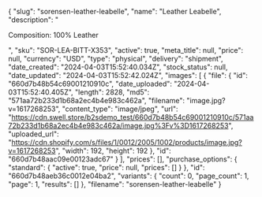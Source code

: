 {
  "slug": "sorensen-leather-leabelle",
  "name": "Leather Leabelle",
  "description": "<p>Composition: 100% Leather</p>",
  "sku": "SOR-LEA-BITT-X353",
  "active": true,
  "meta_title": null,
  "price": null,
  "currency": "USD",
  "type": "physical",
  "delivery": "shipment",
  "date_created": "2024-04-03T15:52:40.034Z",
  "stock_status": null,
  "date_updated": "2024-04-03T15:52:42.024Z",
  "images": [
    {
      "file": {
        "id": "660d7b48b54c69001210910c",
        "date_uploaded": "2024-04-03T15:52:40.405Z",
        "length": 2828,
        "md5": "571aa72b233d1b68a2ec4b4e983c462a",
        "filename": "image.jpg?v=1617268253",
        "content_type": "image/jpeg",
        "url": "https://cdn.swell.store/b2sdemo_test/660d7b48b54c69001210910c/571aa72b233d1b68a2ec4b4e983c462a/image.jpg%3Fv%3D1617268253",
        "uploaded_url": "https://cdn.shopify.com/s/files/1/0012/2005/1002/products/image.jpg?v=1617268253",
        "width": 192,
        "height": 192
      },
      "id": "660d7b48aac09e00123adc67"
    }
  ],
  "prices": [],
  "purchase_options": {
    "standard": {
      "active": true,
      "price": null,
      "prices": []
    }
  },
  "id": "660d7b48aeb36c0012e04ba2",
  "variants": {
    "count": 0,
    "page_count": 1,
    "page": 1,
    "results": []
  },
  "filename": "sorensen-leather-leabelle"
}